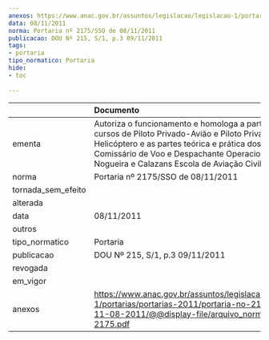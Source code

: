 ```yaml
---
anexos: https://www.anac.gov.br/assuntos/legislacao/legislacao-1/portarias/portarias-2011/portaria-no-2175-sso-de-11-08-2011/@@display-file/arquivo_norma/PA2011-2175.pdf
data: 08/11/2011
norma: Portaria nº 2175/SSO de 08/11/2011
publicacao: DOU Nº 215, S/1, p.3 09/11/2011
tags:
- portaria
tipo_normatico: Portaria
hide: 
- toc 
 
---
```


|                    | Documento                                                                                                                                                                                                                                                                   |
|:-------------------|:----------------------------------------------------------------------------------------------------------------------------------------------------------------------------------------------------------------------------------------------------------------------------|
| ementa             | Autoriza o funcionamento e homologa a parte teórica dos cursos de Piloto Privado-Avião e Piloto Privado-Helicóptero e as partes teórica e prática dos cursos de Comissário de Voo e Despachante Operacional de Voo - Nogueira e Calazans Escola de Aviação Civil Ltda. EPP. |
| norma              | Portaria nº 2175/SSO de 08/11/2011                                                                                                                                                                                                                                          |
| tornada_sem_efeito |                                                                                                                                                                                                                                                                             |
| alterada           |                                                                                                                                                                                                                                                                             |
| data               | 08/11/2011                                                                                                                                                                                                                                                                  |
| outros             |                                                                                                                                                                                                                                                                             |
| tipo_normatico     | Portaria                                                                                                                                                                                                                                                                    |
| publicacao         | DOU Nº 215, S/1, p.3 09/11/2011                                                                                                                                                                                                                                             |
| revogada           |                                                                                                                                                                                                                                                                             |
| em_vigor           |                                                                                                                                                                                                                                                                             |
| anexos             | https://www.anac.gov.br/assuntos/legislacao/legislacao-1/portarias/portarias-2011/portaria-no-2175-sso-de-11-08-2011/@@display-file/arquivo_norma/PA2011-2175.pdf                                                                                                           |